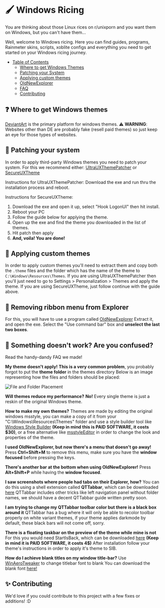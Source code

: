 # 🖌️ Windows Ricing

You are thinking about those Linux rices on r/unixporn and you want them on Windows, but you can't have them...

Well, welcome to Windows ricing. Here you can find guides, programs, Rainmeter skins, scripts, xoblite configs and everything you need to get started on your Windows ricing journey.

- [Table of Contents](#table-of-contents) <a name="table-of-contents"></a>
  - [Where to get Windows Themes](#where-to-get-themes)
  - [Patching your System](#patching-your-system)
  - [Applying custom themes](#applying-custom-themes)
  - [OldNewExplorer](#old-new-explorer)
  - [FAQ](#faq)
  - [Contributing](#contributing)

## ❓ Where to get Windows themes <a name="where-to-get-themes"></a>
[DeviantArt](https://deviantart.com/) is the primary platform for windows themes.
⚠️ **WARNING**: Websites other than DE are probably fake (resell paid themes) so just keep an eye for those types of websites.

## 🔧 Patching your system <a name="patching-your-system"></a>
In order to apply third-party Windows themes you need to patch your system. For this we recommend either:
[UltraUXThemePatcher](https://mhoefs.eu/software_uxtheme.php?ref=syssel&lang=en)
or
[SecureUXTheme](https://github.com/namazso/SecureUxTheme)

Instructions for UltraUXThemePatcher:
Download the exe and run thru the installation process and reboot.

Instructions for SecureUXTheme:
1. Download the exe and open it up, select "Hook LogonUI" then hit install.
2. Reboot your PC
3. Follow the guide below for applying the theme.
4. Open up the exe and find the theme you downloaded in the list of themes.
5. Hit patch then apply
6. **And, voila! You are done!**

## 🎨 Applying custom themes <a name="applying-custom-themes"></a>
In order to apply custom themes you'll need to extract them and copy both the ```.theme``` files and the folder which has the name of the theme to ```C:\Windows\Resources\Themes```. If you are using UltraUXThemePatcher then you'll just need to go to Settings > Personalization > Themes and apply the theme.
If you are using SecureUXTheme, just follow continue with the guide above.

## 🎀 Removing ribbon menu from Explorer <a name="old-new-explorer"></a>
For this, you will have to use a program called [OldNewExplorer](https://tihiy.net/files/OldNewExplorer.rar)
Extract it, and open the exe.
Select the "Use command bar" box and **unselect the last two boxes**.

## 🚧 Something doesn't work? Are you confused? <a name="faq"></a>
Read the handy-dandy FAQ we made!

**My theme doesn't apply!**
  **This is a very common problem**, you probably forgot to put the **theme folder** in the themes directory
Below is an image representing how the files and folders should be placed:

![File and Folder Placement](https://raw.githubusercontent.com/winthemers/windows-ricing/main/file-folder-placement.png)

**Will themes reduce my performance?**
**No!** Every single theme is just a reskin of the original Windows theme.

**How to make my own themes?**
  Themes are made by editing the original windows msstyle, you can make a copy of it from your "C:\Windows\Resources\Themes" folder and use a style builder tool like [Windows Style Builder](https://www.vistastylebuilder.com/) **(Keep in mind this is PAID SOFTWARE, it costs $30)**, or a free alternative like [msstyleEditor](https://github.com/nptr/msstyleEditor) in order to change the look and properties of the theme.

**I used OldNewExplorer, but now there's a menu that doesn't go away!**
  Press **Ctrl+Shift+M** to remove this menu, make sure you have the **window focused** before pressing the keys.
  
**There's another bar at the bottom when using OldNewExplorer!**
  Press **Alt+Shift+P** while having the **window focused**.

**I saw screenshots where people had tabs on their Explorer, how?**
  You can do this using a shell extension called **QTTabbar**, which can be downloaded [here](http://qttabbar.wikidot.com/)
 QTTabbar includes other tricks like left navigation panel without folder names, we should have a decent QTTabbar guide written pretty soon.
 
 **I am trying to change my QTTabbar toolbar color but there is a black box around it**
  QTTabbar has a bug where it will only be able to recolor toolbar properly on white variant themes, if your theme applies darkmode by default, these black bars will not come off, sorry.
  
**There is a floating taskbar on the preview of the theme while mine is not**
  For this you would need StartIsBack, which can be downloaded [here](https://www.startisback.com/) **(Keep in mind it is PAID SOFTWARE, it costs 4$)**
After installation follow your theme's instructions in order to apply it's theme to SIB.  

**How do I achieve blank titles on my window title-bar?**
  Use [WinAeroTweaker](https://winaerotweaker.com/) to change titlebar font to blank
You can download the blank font [here!](https://cdn.discordapp.com/attachments/763855843476766740/847301543429799956/BLANK.TTF)

## ✨ Contributing <a name="contributing"></a>
We'd love if you could contribute to this project with a few fixes or additions! :D
